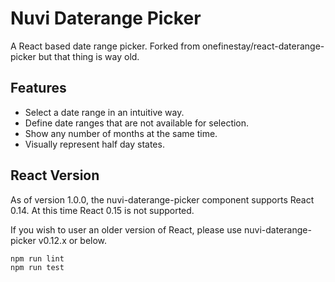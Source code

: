 Nuvi Daterange Picker
======================

A React based date range picker. Forked from onefinestay/react-daterange-picker but that thing is way old.

## Features

* Select a date range in an intuitive way.
* Define date ranges that are not available for selection.
* Show any number of months at the same time.
* Visually represent half day states.

## React Version

As of version 1.0.0, the nuvi-daterange-picker component supports React 0.14. At this time React 0.15 is not supported.

If you wish to user an older version of React, please use nuvi-daterange-picker v0.12.x or below.


```shell
npm run lint
npm run test
```
